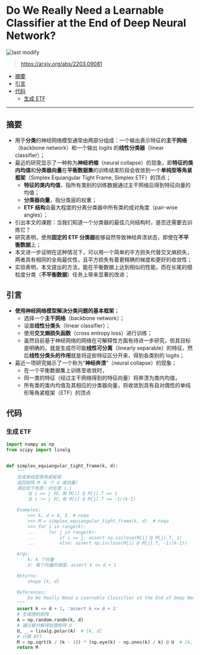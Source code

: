 Do We Really Need a Learnable Classifier at the End of Deep Neural Network?
===
<!--START_SECTION:badge-->

![last modify](https://img.shields.io/static/v1?label=last%20modify&message=2025-07-08%2016%3A53%3A13&color=yellowgreen&style=flat-square)

<!--END_SECTION:badge-->
> https://arxiv.org/abs/2203.09081

- [摘要](#摘要)
- [引言](#引言)
- [代码](#代码)
    - [生成 ETF](#生成-etf)

---

## 摘要
- 用于**分类**的神经网络模型通常由两部分组成：一个输出表示特征的**主干网络**（backbone network）和一个输出 logits 的**线性分类器**（linear classifier）；
- 最近的研究显示了一种称为**神经坍缩**（neural collapse）的现象，即**特征的类内均值**和**分类器向量**在**平衡数据集**的训练结束阶段会收敛到一个**单纯型等角紧框架**（Simplex Equiangular Tight Frame, Simplex ETF）的顶点；
    - **特征的类内均值**，指所有类别的训练数据通过主干网络后得到特征向量的均值；  
    - **分类器向量**，指分类层的权重；
    - **ETF 结构**会最大程度的分离分类器中所有类的成对角度（pair-wise angles）；
- 引出本文的课题：当我们知道一个分类器的最佳几何结构时，是否还需要去训练它？
- 研究表明，使用**固定的 ETF 分类器**能够自然导致神经奔溃状态，即使在**不平衡数据**上；
- 本文进一步证明在这种情况下，可以用一个简单的平方损失代替交叉熵损失，两者具有相同的全局最优性，且平方损失有着更精确的梯度和更好的收敛性；
- 实验表明，本文提出的方法，能在平衡数据上达到相似的性能，而在长尾的细粒度分类（**不平衡数据**）任务上带来显著的改进；


## 引言
- **使用神经网络模型解决分类问题的基本框架**；
    - 选择一个**主干网络**（backbone network）；
    - 设置**线性分类头**（linear classifier）；
    - 使用**交叉熵损失函数**（cross entropy loss）进行训练；
    - 虽然目前基于神经网络的网络在可解释性方面有待进一步研究，但其目标是明确的，就是生成尽可能**线性可分离**（linearly separable）的特征，然后**线性分类头的作用**就是将这些特征区分开来，得到各类别的 logits；
- 最近一项研究揭示了一个称为“**神经奔溃**”（neural collapse）的现象；
    - 在一个平衡数据集上训练至收敛时，
    - 同一类的特征（经过主干网络得到的特征向量）将奔溃为类内均值，
    - 所有类的类内均值及其相应的分类器向量，将收敛到具有自对偶性的单纯形等角紧框架（ETF）的顶点


## 代码

### 生成 ETF

```python
import numpy as np
from scipy import linalg


def simplex_equiangular_tight_frame(k, d):
    """
    生成单纯型等角紧框架
    返回矩阵 M（k 个 d 维向量）
    满足如下性质：对任意 i,j
        当 i == j 时，有 M[i] @ M[j].T == 1
        当 i != j 时，有 M[i] @ M[j].T == -1/(k-1)

    Examples:
        >>> k, d = 4, 5  # noqa
        >>> M = simplex_equiangular_tight_frame(k, d)  # noqa
        >>> for i in range(k):
        ...     for j in range(k):
        ...         if i == j: assert np.isclose(M[i] @ M[j].T, 1)
        ...         else: assert np.isclose(M[i] @ M[j].T, -1/(k-1))

    Args:
        k: k 个向量
        d: 每个向量的维度，assert k <= d + 1

    Returns: 
        shape [k, d]

    References:
        Do We Really Need a Learnable Classifier at the End of Deep Neural Network?
    """
    assert k <= d + 1, 'assert k <= d + 1'
    # 生成随机矩阵
    A = np.random.randn(k, d)
    # 通过极分解得到酉矩阵 U
    U, _ = linalg.polar(A)  # [k, d]
    # 计算 EFT
    M = np.sqrt(k / (k - 1)) * (np.eye(k) - np.ones(k) / k) @ U  # [k, d]
    return M
```
